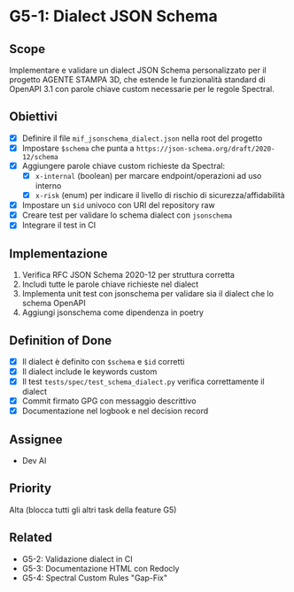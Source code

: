 # G5-1: Dialect JSON Schema

## Scope

Implementare e validare un dialect JSON Schema personalizzato per il progetto AGENTE STAMPA 3D,
che estende le funzionalità standard di OpenAPI 3.1 con parole chiave custom necessarie per le regole Spectral.

## Obiettivi

- [x] Definire il file `mif_jsonschema_dialect.json` nella root del progetto
- [x] Impostare `$schema` che punta a `https://json-schema.org/draft/2020-12/schema`
- [x] Aggiungere parole chiave custom richieste da Spectral:
  - [x] `x-internal` (boolean) per marcare endpoint/operazioni ad uso interno
  - [x] `x-risk` (enum) per indicare il livello di rischio di sicurezza/affidabilità
- [x] Impostare un `$id` univoco con URI del repository raw
- [x] Creare test per validare lo schema dialect con `jsonschema`
- [x] Integrare il test in CI

## Implementazione

1. Verifica RFC JSON Schema 2020-12 per struttura corretta
2. Includi tutte le parole chiave richieste nel dialect
3. Implementa unit test con jsonschema per validare sia il dialect che lo schema OpenAPI
4. Aggiungi jsonschema come dipendenza in poetry

## Definition of Done

- [x] Il dialect è definito con `$schema` e `$id` corretti
- [x] Il dialect include le keywords custom
- [x] Il test `tests/spec/test_schema_dialect.py` verifica correttamente il dialect
- [x] Commit firmato GPG con messaggio descrittivo
- [x] Documentazione nel logbook e nel decision record

## Assignee

- Dev AI

## Priority

Alta (blocca tutti gli altri task della feature G5)

## Related

- G5-2: Validazione dialect in CI
- G5-3: Documentazione HTML con Redocly
- G5-4: Spectral Custom Rules "Gap-Fix"
